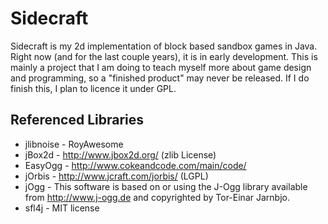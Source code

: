 Sidecraft
=========

Sidecraft is my 2d implementation of block based sandbox games in Java. 
Right now (and for the last couple years), it is in early development. 
This is mainly a project that I am doing to teach myself more about game 
design and programming, so a "finished product" may never be released. If I
do finish this, I plan to licence it under GPL.


Referenced Libraries
-------
* jlibnoise - RoyAwesome
* jBox2d - http://www.jbox2d.org/ (zlib License)
* EasyOgg - http://www.cokeandcode.com/main/code/
* jOrbis - http://www.jcraft.com/jorbis/ (LGPL)
* jOgg - This software is based on or using the J-Ogg library available from http://www.j-ogg.de and copyrighted by Tor-Einar Jarnbjo.
* sfl4j - MIT license

